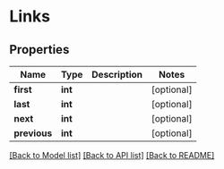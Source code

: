 # Links

## Properties
Name | Type | Description | Notes
------------ | ------------- | ------------- | -------------
**first** | **int** |  | [optional] 
**last** | **int** |  | [optional] 
**next** | **int** |  | [optional] 
**previous** | **int** |  | [optional] 

[[Back to Model list]](../README.md#documentation-for-models) [[Back to API list]](../README.md#documentation-for-api-endpoints) [[Back to README]](../README.md)



